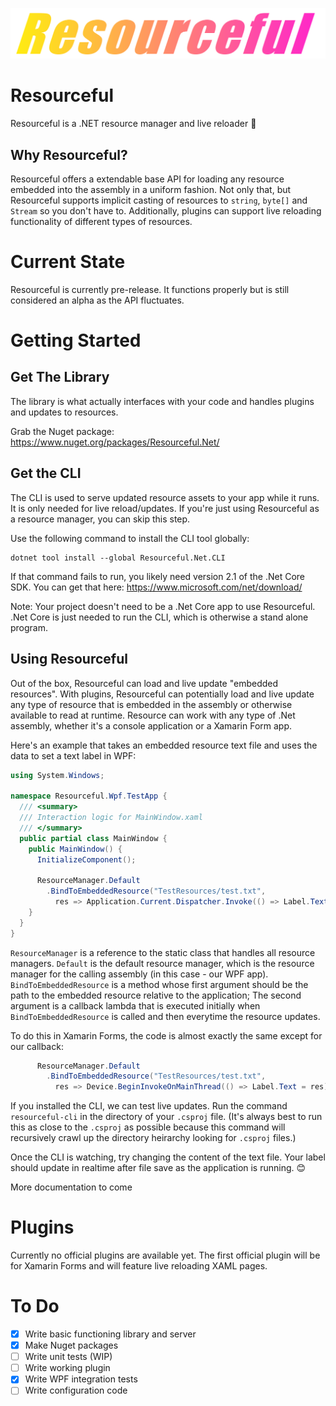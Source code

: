 <p align="center">
  <img width="1174" src="https://github.com/Resourceful-Dot-NET/Resourceful/raw/master/Media/Logo.png">
</p>

# Resourceful
Resourceful is a .NET resource manager and live reloader 🙂
## Why Resourceful?
Resourceful offers a extendable base API for loading any resource embedded into the assembly in a uniform fashion. Not only that, but Resourceful supports implicit casting of resources to `string`, `byte[]` and `Stream` so you don't have to. Additionally, plugins can support live reloading functionality of different types of resources.

# Current State
Resourceful is currently pre-release. It functions properly but is still considered an alpha as the API fluctuates.

# Getting Started
## Get The Library
The library is what actually interfaces with your code and handles plugins and updates to resources.


Grab the Nuget package: https://www.nuget.org/packages/Resourceful.Net/
## Get the CLI
The CLI is used to serve updated resource assets to your app while it runs. It is only needed for live reload/updates. If you're just using Resourceful as a resource manager, you can skip this step.


Use the following command to install the CLI tool globally:
```
dotnet tool install --global Resourceful.Net.CLI
```
If that command fails to run, you likely need version 2.1 of the .Net Core SDK. You can get that here: https://www.microsoft.com/net/download/

Note: Your project doesn't need to be a .Net Core app to use Resourceful. .Net Core is just needed to run the CLI, which is otherwise a stand alone program.

## Using Resourceful

Out of the box, Resourceful can load and live update "embedded resources". With plugins, Resourceful can potentially load and live update any type of resource that is embedded in the assembly or otherwise available to read at runtime. Resource can work with any type of .Net assembly, whether it's a console application or a Xamarin Form app. 

Here's an example that takes an embedded resource text file and uses the data to set a text label in WPF:
```csharp
using System.Windows;

namespace Resourceful.Wpf.TestApp {
  /// <summary>
  /// Interaction logic for MainWindow.xaml
  /// </summary>
  public partial class MainWindow {
    public MainWindow() {
      InitializeComponent();

      ResourceManager.Default
        .BindToEmbeddedResource("TestResources/test.txt",
          res => Application.Current.Dispatcher.Invoke(() => Label.Text = res));
    }
  }
}
```

`ResourceManager` is a reference to the static class that handles all resource managers. `Default` is the default resource manager, which is the resource manager for the calling assembly (in this case - our WPF app). `BindToEmbeddedResource` is a method whose first argument should be the path to the embedded resource relative to the application; The second argument is a callback lambda that is executed initially when `BindToEmbeddedResource` is called and then everytime the resource updates.

To do this in Xamarin Forms, the code is almost exactly the same except for our callback:

```csharp
      ResourceManager.Default
        .BindToEmbeddedResource("TestResources/test.txt",
          res => Device.BeginInvokeOnMainThread(() => Label.Text = res))
```

If you installed the CLI, we can test live updates.
Run the command `resourceful-cli` in the directory of your `.csproj` file. (It's always best to run this as close to the `.csproj` as possible because this command will recursively crawl up the directory heirarchy looking for `.csproj` files.)


Once the CLI is watching, try changing  the content of the text file. Your label should update in realtime after file save as the application is running. 😊

More documentation to come 

# Plugins
Currently no official plugins are available yet. The first official plugin will be for Xamarin Forms and will feature live reloading XAML pages.

# To Do
- [x] Write basic functioning library and server
- [x] Make Nuget packages
- [ ] Write unit tests (WIP)
- [ ] Write working plugin
- [x] Write WPF integration tests
- [ ] Write configuration code
